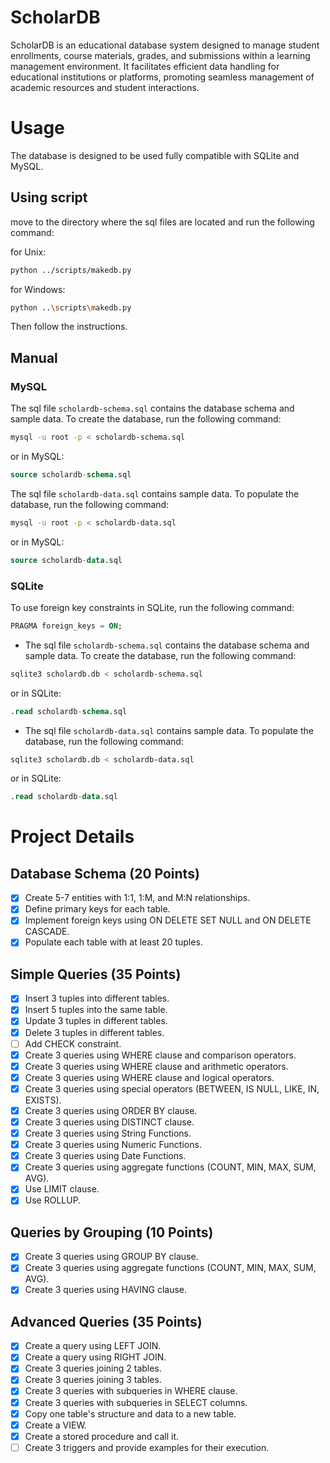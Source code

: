 # ScholarDB
ScholarDB is an educational database system designed to manage student enrollments, course materials, grades, and submissions within a learning management environment. It facilitates efficient data handling for educational institutions or platforms, promoting seamless management of academic resources and student interactions.

# Usage

The database is designed to be used fully compatible with SQLite and MySQL.

## Using script

move to the directory where the sql files are located and run the following command:

for Unix:

```bash
python ../scripts/makedb.py
```

for Windows:

```bash
python ..\scripts\makedb.py
```

Then follow the instructions.

## Manual

### MySQL

The sql file `scholardb-schema.sql` contains the database schema and sample data. To create the database, run the following command:

```bash
mysql -u root -p < scholardb-schema.sql
```

or in MySQL:

```sql
source scholardb-schema.sql
```

The sql file `scholardb-data.sql` contains sample data. To populate the database, run the following command:

```bash
mysql -u root -p < scholardb-data.sql
```

or in MySQL:

```sql
source scholardb-data.sql
```

### SQLite

To use foreign key constraints in SQLite, run the following command:

```sql
PRAGMA foreign_keys = ON;
```

- The sql file `scholardb-schema.sql` contains the database schema and sample data. To create the database, run the following command:

```bash
sqlite3 scholardb.db < scholardb-schema.sql
```

or in SQLite:

```sql
.read scholardb-schema.sql
```

- The sql file `scholardb-data.sql` contains sample data. To populate the database, run the following command:

```bash
sqlite3 scholardb.db < scholardb-data.sql
```

or in SQLite:

```sql
.read scholardb-data.sql
```

# Project Details

## Database Schema (20 Points)
- [x] Create 5-7 entities with 1:1, 1:M, and M:N relationships.
- [x] Define primary keys for each table.
- [x] Implement foreign keys using ON DELETE SET NULL and ON DELETE CASCADE.
- [x] Populate each table with at least 20 tuples.

## Simple Queries (35 Points)
- [x] Insert 3 tuples into different tables.
- [x] Insert 5 tuples into the same table.
- [x] Update 3 tuples in different tables.
- [x] Delete 3 tuples in different tables.
- [ ] Add CHECK constraint.
- [x] Create 3 queries using WHERE clause and comparison operators.
- [x] Create 3 queries using WHERE clause and arithmetic operators.
- [x] Create 3 queries using WHERE clause and logical operators.
- [x] Create 3 queries using special operators (BETWEEN, IS NULL, LIKE, IN, EXISTS).
- [x] Create 3 queries using ORDER BY clause.
- [x] Create 3 queries using DISTINCT clause.
- [x] Create 3 queries using String Functions.
- [x] Create 3 queries using Numeric Functions.
- [x] Create 3 queries using Date Functions.
- [x] Create 3 queries using aggregate functions (COUNT, MIN, MAX, SUM, AVG).
- [x] Use LIMIT clause.
- [x] Use ROLLUP.

## Queries by Grouping (10 Points)
- [x] Create 3 queries using GROUP BY clause.
- [x] Create 3 queries using aggregate functions (COUNT, MIN, MAX, SUM, AVG).
- [x] Create 3 queries using HAVING clause.

## Advanced Queries (35 Points)
- [x] Create a query using LEFT JOIN.
- [x] Create a query using RIGHT JOIN.
- [x] Create 3 queries joining 2 tables.
- [x] Create 3 queries joining 3 tables.
- [x] Create 3 queries with subqueries in WHERE clause.
- [x] Create 3 queries with subqueries in SELECT columns.
- [x] Copy one table's structure and data to a new table.
- [x] Create a VIEW.
- [x] Create a stored procedure and call it.
- [ ] Create 3 triggers and provide examples for their execution.
